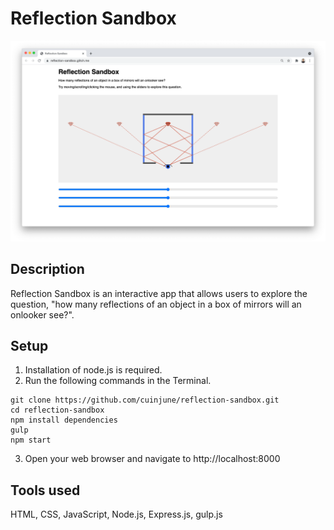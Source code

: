 # Reflection Sandbox
<img src="screenshot.png" alt="screenshot" width="1000"/>

## Description
Reflection Sandbox is an interactive app that allows users to explore the question, "how many reflections of an object in a box of mirrors will an onlooker see?".

## Setup
1. Installation of node.js is required.
2. Run the following commands in the Terminal.
```
git clone https://github.com/cuinjune/reflection-sandbox.git
cd reflection-sandbox
npm install dependencies
gulp
npm start
```
3. Open your web browser and navigate to http://localhost:8000

## Tools used
HTML, CSS, JavaScript, Node.js, Express.js, gulp.js
